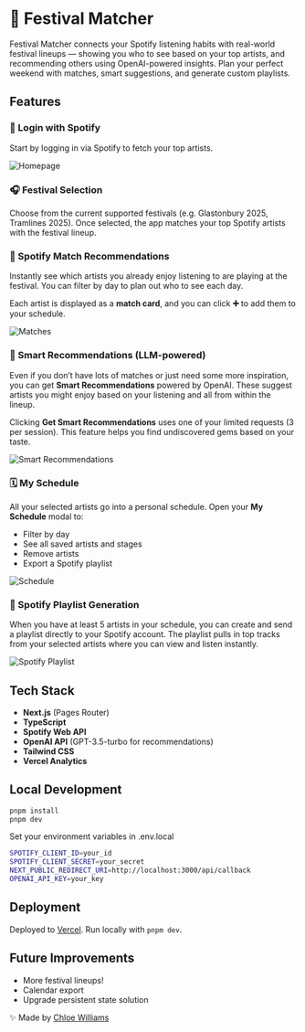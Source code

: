 # 🎪 Festival Matcher

Festival Matcher connects your Spotify listening habits with real-world festival lineups — showing you who to see based on your top artists, and recommending others using OpenAI-powered insights. Plan your perfect weekend with matches, smart suggestions, and generate custom playlists.

## Features

### 🔐 Login with Spotify

Start by logging in via Spotify to fetch your top artists.

![Homepage](/public/screenshot-1.png)


### 🎧 Festival Selection

Choose from the current supported festivals (e.g. Glastonbury 2025, Tramlines 2025). Once selected, the app matches your top Spotify artists with the festival lineup.

### 🤝 Spotify Match Recommendations

Instantly see which artists you already enjoy listening to are playing at the festival. You can filter by day to plan out who to see each day.

Each artist is displayed as a **match card**, and you can click **➕** to add them to your schedule.

![Matches](/public/screenshot-2.png)

### 🧠 Smart Recommendations (LLM-powered)

Even if you don’t have lots of matches or just need some more inspiration, you can get **Smart Recommendations** powered by OpenAI. These suggest artists you might enjoy based on your listening and all from within the lineup.

Clicking **Get Smart Recommendations** uses one of your limited requests (3 per session). This feature helps you find undiscovered gems based on your taste.

![Smart Recommendations](/public/screenshot-3.png)

### 🗓️ My Schedule

All your selected artists go into a personal schedule. Open your **My Schedule** modal to:

- Filter by day
- See all saved artists and stages
- Remove artists
- Export a Spotify playlist

![Schedule](/public/screenshot-4.png)

### 🎵 Spotify Playlist Generation

When you have at least 5 artists in your schedule, you can create and send a playlist directly to your Spotify account. The playlist pulls in top tracks from your selected artists where you can view and listen instantly. 

![Spotify Playlist](/public/screenshot-5.png)

## Tech Stack

- **Next.js** (Pages Router)
- **TypeScript**
- **Spotify Web API**
- **OpenAI API** (GPT-3.5-turbo for recommendations)
- **Tailwind CSS**
- **Vercel Analytics**

## Local Development

```bash
pnpm install
pnpm dev
```

Set your environment variables in .env.local

```bash
SPOTIFY_CLIENT_ID=your_id
SPOTIFY_CLIENT_SECRET=your_secret
NEXT_PUBLIC_REDIRECT_URI=http://localhost:3000/api/callback
OPENAI_API_KEY=your_key
```

## Deployment

Deployed to [Vercel](https://festival-matcher.vercel.app/). Run locally with `pnpm dev`.


## Future Improvements

- More festival lineups!
- Calendar export
- Upgrade persistent state solution

✨ Made by [Chloe Williams](https://github.com/chlo3williams)
